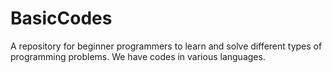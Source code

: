 # BasicCodes

A repository for beginner programmers to learn and solve different types of programming problems. We have codes in various languages.
